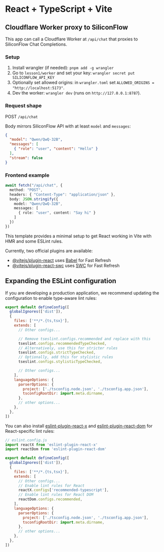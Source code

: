 # React + TypeScript + Vite
## Cloudflare Worker proxy to SiliconFlow

This app can call a Cloudflare Worker at `/api/chat` that proxies to SiliconFlow Chat Completions.

### Setup

1. Install wrangler (if needed): `pnpm add -g wrangler`
2. Go to `lesson1/worker` and set your key: `wrangler secret put SILICONFLOW_API_KEY`
3. Optionally set allowed origins: in `wrangler.toml` set `ALLOWED_ORIGINS = "http://localhost:5173"`.
4. Dev the worker: `wrangler dev` (runs on `http://127.0.0.1:8787`).

### Request shape

POST `/api/chat`

Body mirrors SiliconFlow API with at least `model` and `messages`:

```json
{
  "model": "Qwen/QwQ-32B",
  "messages": [
    { "role": "user", "content": "Hello" }
  ],
  "stream": false
}
```

### Frontend example

```ts
await fetch("/api/chat", {
  method: "POST",
  headers: { "Content-Type": "application/json" },
  body: JSON.stringify({
    model: "Qwen/QwQ-32B",
    messages: [
      { role: "user", content: "Say hi" }
    ]
  })
})
```


This template provides a minimal setup to get React working in Vite with HMR and some ESLint rules.

Currently, two official plugins are available:

- [@vitejs/plugin-react](https://github.com/vitejs/vite-plugin-react/blob/main/packages/plugin-react) uses [Babel](https://babeljs.io/) for Fast Refresh
- [@vitejs/plugin-react-swc](https://github.com/vitejs/vite-plugin-react/blob/main/packages/plugin-react-swc) uses [SWC](https://swc.rs/) for Fast Refresh

## Expanding the ESLint configuration

If you are developing a production application, we recommend updating the configuration to enable type-aware lint rules:

```js
export default defineConfig([
  globalIgnores(['dist']),
  {
    files: ['**/*.{ts,tsx}'],
    extends: [
      // Other configs...

      // Remove tseslint.configs.recommended and replace with this
      tseslint.configs.recommendedTypeChecked,
      // Alternatively, use this for stricter rules
      tseslint.configs.strictTypeChecked,
      // Optionally, add this for stylistic rules
      tseslint.configs.stylisticTypeChecked,

      // Other configs...
    ],
    languageOptions: {
      parserOptions: {
        project: ['./tsconfig.node.json', './tsconfig.app.json'],
        tsconfigRootDir: import.meta.dirname,
      },
      // other options...
    },
  },
])
```

You can also install [eslint-plugin-react-x](https://github.com/Rel1cx/eslint-react/tree/main/packages/plugins/eslint-plugin-react-x) and [eslint-plugin-react-dom](https://github.com/Rel1cx/eslint-react/tree/main/packages/plugins/eslint-plugin-react-dom) for React-specific lint rules:

```js
// eslint.config.js
import reactX from 'eslint-plugin-react-x'
import reactDom from 'eslint-plugin-react-dom'

export default defineConfig([
  globalIgnores(['dist']),
  {
    files: ['**/*.{ts,tsx}'],
    extends: [
      // Other configs...
      // Enable lint rules for React
      reactX.configs['recommended-typescript'],
      // Enable lint rules for React DOM
      reactDom.configs.recommended,
    ],
    languageOptions: {
      parserOptions: {
        project: ['./tsconfig.node.json', './tsconfig.app.json'],
        tsconfigRootDir: import.meta.dirname,
      },
      // other options...
    },
  },
])
```
